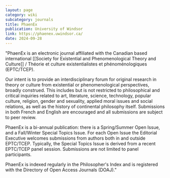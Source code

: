 ```yaml
---
layout: page
category: wiki
subcategory: journals
title: PhaenEx
publication: University of Windsor
link: https://phaenex.uwindsor.ca/
date: 2024-09-28
---
```


"PhaenEx is an electronic journal affiliated with the Canadian based international [[Society for Existential and Phenomenological Theory and Culture]] / Théorie et culture existentialistes et phénoménologiques (EPTC/TCEP).

Our intent is to provide an interdisciplinary forum for original research in theory or culture from existential or phenomenological perspectives, broadly construed. This includes but is not restricted to philosophical and critical inquiries related to art, literature, science, technology, popular culture, religion, gender and sexuality, applied moral issues and social relations, as well as the history of continental philosophy itself. Submissions in both French and English are encouraged and all submissions are subject to peer review.

PhaenEx is a bi-annual publication: there is a Spring/Summer Open Issue, and a Fall/Winter Special Topics Issue. For each Open Issue the Editorial Executive welcomes submissions from authors both in and outside EPTC/TCEP. Typically, the Special Topics Issue is derived from a recent EPTC/TCEP panel session. Submissions are not limited to panel participants.

PhaenEx is indexed regularly in the Philosopher's Index and is registered with the Directory of Open Access Journals (DOAJ)."
